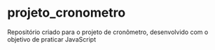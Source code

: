# projeto_cronometro
Repositório criado para o projeto de cronômetro, desenvolvido com o objetivo de praticar JavaScript
